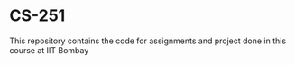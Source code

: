 # CS-251
This repository contains the code for assignments and project done in this course at IIT Bombay
